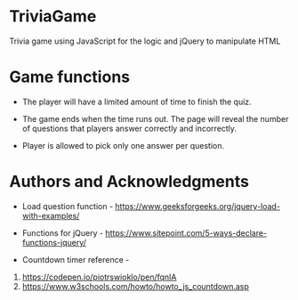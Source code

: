 # TriviaGame
Trivia game using JavaScript for the logic and jQuery to manipulate HTML

# Game functions 
 * The player will have a limited amount of time to finish the quiz. 

  * The game ends when the time runs out. The page will reveal the number of questions that players answer correctly and incorrectly.

* Player is allowed to pick only one answer per question.

# Authors and Acknowledgments 
* Load question function - https://www.geeksforgeeks.org/jquery-load-with-examples/

* Functions for jQuery - https://www.sitepoint.com/5-ways-declare-functions-jquery/ 

* Countdown timer reference - 
1. https://codepen.io/piotrswioklo/pen/fqnIA 
2. https://www.w3schools.com/howto/howto_js_countdown.asp



